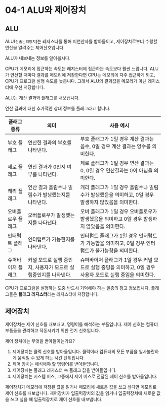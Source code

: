 # 04-1 ALU와 제어장치

## ALU
ALU(`산술논리장치`)는 레지스터를 통해 피연산자를 받아들이고, 제어장치로부터 수행할 연산을 알려주는 제어신호입니다.

ALU가 내보내는 정보를 알아봅시다.

CPU가 메모리에 접근하는 속도는 레지스터에 접근하는 속도보다 훨씬 느립니다. ALU가 연산할 때마다 결과를 메모리에 저장한다면 CPU는 메모리에 자주 접근하게 되고, CPU가 프로그램 실행 속도를 늦춥니다. 그래서 ALU의 결과값을 메모리가 아닌 레지스터에 우선 저장합니다.

ALU는 계산 결과와 플래그를 내보냅니다.

연산 결과에 대한 추가적인 상태 정보를 플래그라고 합니다.

|플래그 종류|의미|사용 예시|
|------|---|---|
|부호 플래그|연산한 결과의 부호를 나타낸다.|부호 플래그가 1일 경우 계산 결과는 음수, 0일 경우 계산 결과는 양수를 의미한다.|
|제로 플래그|연산 결과가 0인지 여부를 나타낸다.|제로 플래그가 1일 경우 연산 결과는 0, 0일 경우 연산결과는 0이 아님을 의미한다.|
|캐리 플래그|연산 결과 올림수나 빌림수가 발생했는지를 나타낸다.|캐리 플래그가 1일 경우 올림수나 빌림수가 발생했음을 의미하고, 0일 경우 발생하지 않았음을 의미한다.|
|오버플로우 플래그|오버플로우가 발생했는지를 나타낸다.|오버 플래그가 1일 경우 오버플로우가 발생했음을 의미하고 0일 경우 발생하지 않았음을 의미한다.|
|인터럽트 플래그|인터럽트가 가능한지를 나타낸다.|인터럽트 플래그가 1일 경우 인터럽트가 가능함을 의미하고, 0일 경우 인터럽트가 불가능함을 의미한다.|
|슈퍼바이저 플래그|커널 모드로 실행 중인지, 사용자가 모드로 실행중인지를 나타낸다.|슈퍼바이저 플래그가 1일 경우 커널 모드로 실행 중밍을 의미하고, 0일 경우 사용자 모드로 실행 중임을 의미한다.|



CPU가 프로그램을 실행하는 도중 반드시 기억해야 하는 일종의 참고 정보입니다.
플래그들은 **플래그 레지스터**라는 레지스터에 저장합니다.


## 제어장치

제어장치는 제어 신호를 내보내고, 명령어를 해석하는 부품입니다. 제어 신호는 컴퓨터 부품들을 관리하고 작동시키기 위한 전기 신호입니다.

제어 장치에는 무엇을 받아들이는가요?

1. 제어장치는 클럭 신호를 받아들입니다.
클럭이라 컴퓨터의 모든 부품을 일사불란하게 움직일 수 있게 하는 시간 단위입니다.
2. 제어 장치는 해석해야 할 명령어를 받아들입니다.
3. 제어장치는 플래그 레지스터 속 플래그 값을 받아들입니다.
4. 제어장치는 시스템 버스, 그중에서 제어 버스로 전달된 제어 신호를 받아들입니다.

제어장치가 메모리에 저장된 값을 읽거나 메모리에 새로운 값을 쓰고 싶다면 메모리로 제어 신호를 내보냅니다. 제어장치가 입출력장치의 값을 읽거나 입출력장치에 새로운 값을 쓰고 싶을 때 입출력장치로 제어 신호를 내보냅니다.

